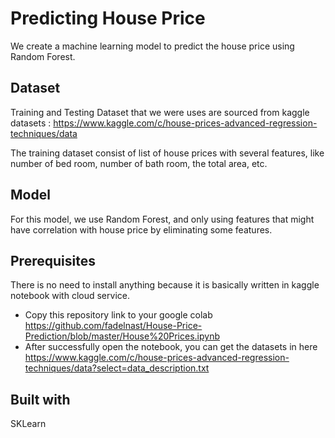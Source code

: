 # Predicting House Price

We create a machine learning model to predict the house price using Random Forest.

## Dataset

Training and Testing Dataset that we were uses are sourced from kaggle datasets : https://www.kaggle.com/c/house-prices-advanced-regression-techniques/data 

The training dataset consist of list of house prices with several features, like number of bed room, number of bath room, the total area, etc.


## Model

For this model, we use Random Forest, and only using features that might have correlation with house price by eliminating some features.

## Prerequisites

There is no need to install anything because it is basically written in kaggle notebook with cloud service.

* Copy this repository link to your google colab https://github.com/fadelnast/House-Price-Prediction/blob/master/House%20Prices.ipynb 
* After successfully open the notebook, you can get the datasets in here https://www.kaggle.com/c/house-prices-advanced-regression-techniques/data?select=data_description.txt 


## Built with
SKLearn



